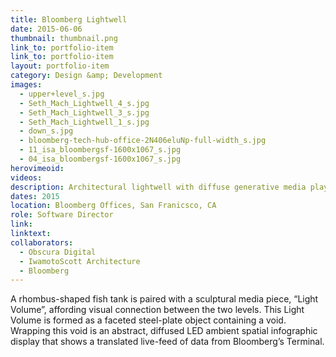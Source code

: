 ```yaml
---
title: Bloomberg Lightwell
date: 2015-06-06
thumbnail: thumbnail.png
link_to: portfolio-item
link_to: portfolio-item
layout: portfolio-item
category: Design &amp; Development
images:
  - upper+level_s.jpg
  - Seth_Mach_Lightwell_4_s.jpg
  - Seth_Mach_Lightwell_3_s.jpg
  - Seth_Mach_Lightwell_1_s.jpg
  - down_s.jpg
  - bloomberg-tech-hub-office-2N406eluNp-full-width_s.jpg
  - 11_isa_bloombergsf-1600x1067_s.jpg
  - 04_isa_bloombergsf-1600x1067_s.jpg
herovimeoid:
videos:
description: Architectural lightwell with diffuse generative media playback system.
dates: 2015
location: Bloomberg Offices, San Franicsco, CA
role: Software Director
link:
linktext:
collaborators:
  - Obscura Digital
  - IwamotoScott Architecture
  - Bloomberg
---
```

A rhombus-shaped fish tank is paired with a sculptural media piece, “Light Volume”, affording visual connection between the two levels. This Light Volume is formed as a faceted steel-plate object containing a void. Wrapping this void is an abstract, diffused LED ambient spatial infographic display that shows a translated live-feed of data from Bloomberg’s Terminal. 